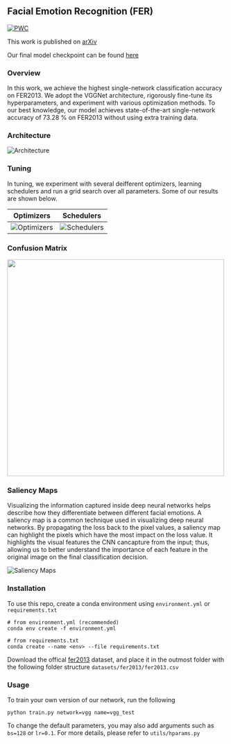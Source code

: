 ## Facial Emotion Recognition (FER)

[![PWC](https://img.shields.io/endpoint.svg?url=https://paperswithcode.com/badge/facial-emotion-recognition-state-of-the-art/facial-expression-recognition-on-fer2013)](https://paperswithcode.com/sota/facial-expression-recognition-on-fer2013?p=facial-emotion-recognition-state-of-the-art)

This work is published on [arXiv](https://arxiv.org/abs/2105.03588)

Our final model checkpoint can be found [here](https://drive.google.com/file/d/1uXGMXRk09r1ZQGFFEcoKXLKZHuaXDtNT/view?usp=sharing)
### Overview
In this work, we achieve the highest single-network classification accuracy on FER2013. We adopt the VGGNet architecture, rigorously fine-tune its hyperparameters, and experiment with various optimization methods. To our best knowledge, our model achieves state-of-the-art single-network accuracy of 73.28 % on FER2013 without using extra training data.

### Architecture
![Architecture](images/architecture.jpeg)

### Tuning

In tuning, we experiment with several deifferent optimizers, learning schedulers and run a grid search over all parameters. Some of our results are shown below.

Optimizers            |  Schedulers
:-------------------------:|:-------------------------:
![Optimizers](images/optimizers.png)  |  ![Schedulers](images/schedulers.jpeg)

### Confusion Matrix
<img src="https://github.com/usef-kh/fer/blob/master/images/confusion%20matrix.jpeg" width="500">

### Saliency Maps
Visualizing the information captured inside deep neural networks helps describe how they differentiate between different facial emotions. A saliency map is a common technique used in visualizing deep neural networks. By propagating the loss back to the pixel values, a saliency map can highlight the pixels which have the most impact on the loss value. It highlights the visual features the CNN cancapture from the input; thus, allowing us to better understand the  importance of each feature in the original image on the final classification decision.

![Saliency Maps](images/saliency%20maps.jpeg)

### Installation
To use this repo, create a conda environment using `environment.yml` or `requirements.txt`

```
# from environment.yml (recommended)
conda env create -f environment.yml

# from requirements.txt
conda create --name <env> --file requirements.txt
```
Download the offical [fer2013](https://www.kaggle.com/c/challenges-in-representation-learning-facial-expression-recognition-challenge/data) dataset, and place it in the outmost folder with the following folder structure `datasets/fer2013/fer2013.csv`

### Usage

To train your own version of our network, run the following

```
python train.py network=vgg name=vgg_test
```
To change the default parameters, you may also add arguments such as `bs=128` or `lr=0.1`. For more details, please refer to `utils/hparams.py`
